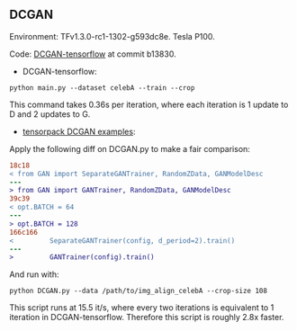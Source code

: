
## DCGAN
Environment: TFv1.3.0-rc1-1302-g593dc8e. Tesla P100.

Code: [DCGAN-tensorflow](https://github.com/carpedm20/DCGAN-tensorflow/) at commit b13830.

* DCGAN-tensorflow:
```
python main.py --dataset celebA --train --crop
```
This command takes 0.36s per iteration, where each iteration is 1 update to D and 2 updates to G.

* [tensorpack DCGAN examples](https://github.com/ppwwyyxx/tensorpack/blob/master/examples/GAN/DCGAN.py):

Apply the following diff on DCGAN.py to make a fair comparison:
```diff
18c18
< from GAN import SeparateGANTrainer, RandomZData, GANModelDesc
---
> from GAN import GANTrainer, RandomZData, GANModelDesc
39c39
< opt.BATCH = 64
---
> opt.BATCH = 128
166c166
<         SeparateGANTrainer(config, d_period=2).train()
---
>         GANTrainer(config).train()
```

And run with:
```
python DCGAN.py --data /path/to/img_align_celebA --crop-size 108
```

This script runs at 15.5 it/s, where every two iterations is equivalent to 1 iteration in DCGAN-tensorflow.
Therefore this script is roughly 2.8x faster.
